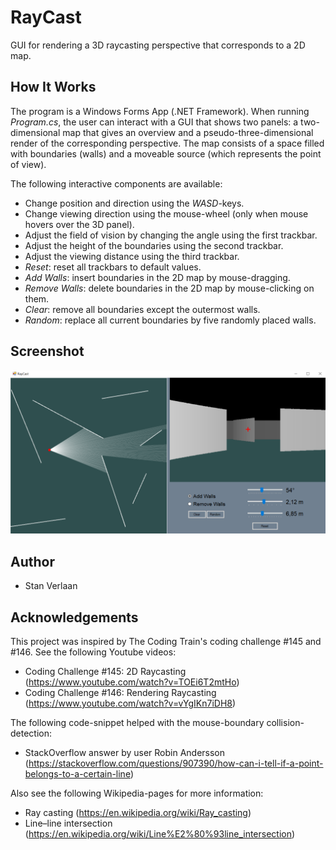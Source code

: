 # RayCast
GUI for rendering a 3D raycasting perspective that corresponds to a 2D map.

## How It Works
The program is a Windows Forms App (.NET Framework). When running *Program.cs*, the user can interact with a GUI that shows two panels: a two-dimensional map that gives an overview and a pseudo-three-dimensional render of the corresponding perspective. 
The map consists of a space filled with boundaries (walls) and a moveable source (which represents the point of view).

The following interactive components are available:
* Change position and direction using the *WASD*-keys.
* Change viewing direction using the mouse-wheel (only when mouse hovers over the 3D panel).
* Adjust the field of vision by changing the angle using the first trackbar.
* Adjust the height of the boundaries using the second trackbar.
* Adjust the viewing distance using the third trackbar.
* *Reset*: reset all trackbars to default values.
* *Add Walls*: insert boundaries in the 2D map by mouse-dragging.
* *Remove Walls*: delete boundaries in the 2D map by mouse-clicking on them.
* *Clear*: remove all boundaries except the outermost walls.
* *Random*: replace all current boundaries by five randomly placed walls.

## Screenshot
![screenshot](/screenshot.png)

## Author
* Stan Verlaan

## Acknowledgements
This project was inspired by The Coding Train's coding challenge #145 and #146. See the following Youtube videos:
* Coding Challenge #145: 2D Raycasting (https://www.youtube.com/watch?v=TOEi6T2mtHo)
* Coding Challenge #146: Rendering Raycasting (https://www.youtube.com/watch?v=vYgIKn7iDH8)

The following code-snippet helped with the mouse-boundary collision-detection:
* StackOverflow answer by user Robin Andersson (https://stackoverflow.com/questions/907390/how-can-i-tell-if-a-point-belongs-to-a-certain-line)

Also see the following Wikipedia-pages for more information:
* Ray casting (https://en.wikipedia.org/wiki/Ray_casting)
* Line–line intersection (https://en.wikipedia.org/wiki/Line%E2%80%93line_intersection)
